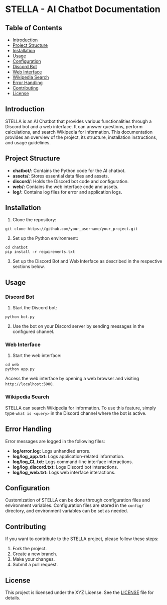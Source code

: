  # STELLA - AI Chatbot Documentation
 
 ## Table of Contents

 - [Introduction](#introduction)
 - [Project Structure](#project-structure)
 - [Installation](#installation)
 - [Usage](#usage)
 - [Configuration](#configuration)
 - [Discord Bot](#discord-bot)
 - [Web Interface](#web-interface)
 - [Wikipedia Search](#wikipedia-search)
 - [Error Handling](#error-handling)
 - [Contributing](#contributing)
 - [License](#license)

 ## Introduction
 
STELLA is an AI Chatbot that provides various functionalities through a Discord bot and a web interface. It can answer questions, perform calculations, and search Wikipedia for information. This documentation provides an overview of the project, its structure, installation instructions, and usage guidelines.

 ## Project Structure

 - **chatbot/**: Contains the Python code for the AI chatbot.
 - **assets/**: Stores essential data files and assets.
 - **discord/**: Holds the Discord bot code and configuration.
 - **web/:** Contains the web interface code and assets.
 - **log/:** Contains log files for error and application logs.

 ## Installation
 
1. Clone the repository:

```
git clone https://github.com/your_username/your_project.git
```

2. Set up the Python environment:

```
cd chatbot
pip install -r requirements.txt
```

3. Set up the Discord Bot and Web Interface as described in the respective sections below.

 ## Usage
 
 ### Discord Bot
 
1. Start the Discord bot:

```
python bot.py
```

2. Use the bot on your Discord server by sending messages in the configured channel.

 ### Web Interface
 
1. Start the web interface:

```
cd web
python app.py
```

Access the web interface by opening a web browser and visiting `http://localhost:5000`.

 ### Wikipedia Search
 
STELLA can search Wikipedia for information. To use this feature, simply type `what is <query>` in the Discord channel where the bot is active.

## Error Handling

Error messages are logged in the following files:

 - **log/error.log:** Logs unhandled errors.
 - **log/log_app.txt:** Logs application-related information.
 - **log/log_CL.txt:** Logs command-line interface interactions.
 - **log/log_discord.txt:** Logs Discord bot interactions.
 - **log/log_web.txt:** Logs web interface interactions.

 ## Configuration
 
Customization of STELLA can be done through configuration files and environment variables. Configuration files are stored in the `config/` directory, and environment variables can be set as needed.

 ## Contributing

If you want to contribute to the STELLA project, please follow these steps:

1. Fork the project.
2. Create a new branch.
3. Make your changes.
4. Submit a pull request.

 ## License
This project is licensed under the XYZ License. See the [LICENSE]() file for details.
